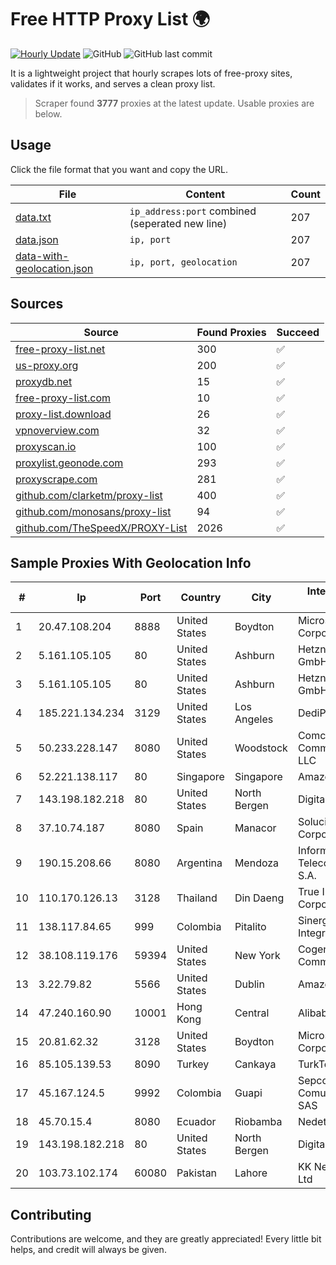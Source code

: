 
# Free HTTP Proxy List 🌍

[![Hourly Update](https://github.com/mertguvencli/http-proxy-list/actions/workflows/main.yml/badge.svg?branch=main)](https://github.com/mertguvencli/http-proxy-list/actions/workflows/main.yml)
![GitHub](https://img.shields.io/github/license/mertguvencli/http-proxy-list)
![GitHub last commit](https://img.shields.io/github/last-commit/mertguvencli/http-proxy-list)

It is a lightweight project that hourly scrapes lots of free-proxy sites, validates if it works, and serves a clean proxy list.


> Scraper found **3777** proxies at the latest update. Usable proxies are below.

## Usage

Click the file format that you want and copy the URL.


|File|Content|Count|
|----|-------|-----|
|[data.txt](https://raw.githubusercontent.com/mertguvencli/http-proxy-list/main/proxy-list/data.txt)|`ip_address:port` combined (seperated new line)|207|
|[data.json](https://raw.githubusercontent.com/mertguvencli/http-proxy-list/main/proxy-list/data.json)|`ip, port`|207|
|[data-with-geolocation.json](https://raw.githubusercontent.com/mertguvencli/http-proxy-list/main/proxy-list/data-with-geolocation.json)|`ip, port, geolocation`|207|

## Sources

|Source|Found Proxies|Succeed|
|------|-------------|-------|
|[free-proxy-list.net](https://free-proxy-list.net)|300|✅|
|[us-proxy.org](https://www.us-proxy.org)|200|✅|
|[proxydb.net](http://proxydb.net)|15|✅|
|[free-proxy-list.com](https://free-proxy-list.com/?page=&port=&type%5B%5D=http&type%5B%5D=https&up_time=0&search=Search)|10|✅|
|[proxy-list.download](https://www.proxy-list.download/HTTP)|26|✅|
|[vpnoverview.com](https://vpnoverview.com/privacy/anonymous-browsing/free-proxy-servers)|32|✅|
|[proxyscan.io](https://www.proxyscan.io)|100|✅|
|[proxylist.geonode.com](https://proxylist.geonode.com/api/proxy-list?limit=300&page=1&sort_by=lastChecked&sort_type=desc&protocols=http,https)|293|✅|
|[proxyscrape.com](https://api.proxyscrape.com/v2/?request=displayproxies&protocol=http&timeout=10000&country=all&ssl=all&anonymity=all)|281|✅|
|[github.com/clarketm/proxy-list](https://raw.githubusercontent.com/clarketm/proxy-list/master/proxy-list-raw.txt)|400|✅|
|[github.com/monosans/proxy-list](https://raw.githubusercontent.com/monosans/proxy-list/main/proxies/http.txt)|94|✅|
|[github.com/TheSpeedX/PROXY-List](https://raw.githubusercontent.com/TheSpeedX/PROXY-List/master/http.txt)|2026|✅|


## Sample Proxies With Geolocation Info

|#|Ip|Port|Country|City|Internet Service Provider|
|-|--|----|-------|----|-------------------------|
|1|20.47.108.204|8888|United States|Boydton|Microsoft Corporation|
|2|5.161.105.105|80|United States|Ashburn|Hetzner Online GmbH|
|3|5.161.105.105|80|United States|Ashburn|Hetzner Online GmbH|
|4|185.221.134.234|3129|United States|Los Angeles|DediPath|
|5|50.233.228.147|8080|United States|Woodstock|Comcast Cable Communications, LLC|
|6|52.221.138.117|80|Singapore|Singapore|Amazon.com, Inc.|
|7|143.198.182.218|80|United States|North Bergen|DigitalOcean, LLC|
|8|37.10.74.187|8080|Spain|Manacor|Soluciones Corporativas IP|
|9|190.15.208.66|8080|Argentina|Mendoza|Informática y Telecomunicaciones S.A.|
|10|110.170.126.13|3128|Thailand|Din Daeng|True Internet Corporation CO. Ltd.|
|11|138.117.84.65|999|Colombia|Pitalito|Sinergy Soluciones Integrales|
|12|38.108.119.176|59394|United States|New York|Cogent Communications|
|13|3.22.79.82|5566|United States|Dublin|Amazon.com, Inc.|
|14|47.240.160.90|10001|Hong Kong|Central|Alibaba.com LLC|
|15|20.81.62.32|3128|United States|Boydton|Microsoft Corporation|
|16|85.105.139.53|8090|Turkey|Cankaya|TurkTelecom|
|17|45.167.124.5|9992|Colombia|Guapi|Sepcom Comunicaciones SAS|
|18|45.70.15.4|8080|Ecuador|Riobamba|Nedetel S.A.|
|19|143.198.182.218|80|United States|North Bergen|DigitalOcean, LLC|
|20|103.73.102.174|60080|Pakistan|Lahore|KK Networks (Pvt) Ltd|



## Contributing

Contributions are welcome, and they are greatly appreciated! Every
little bit helps, and credit will always be given.

